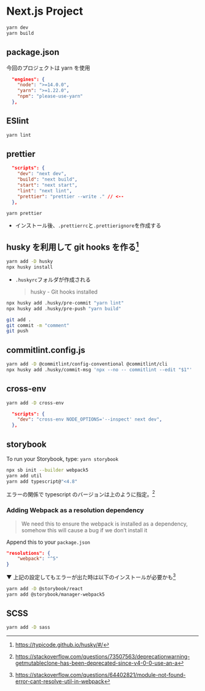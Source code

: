 # Next.js Project

```bash
yarn dev
yarn build
```

## package.json

今回のプロジェクトは yarn を使用

```json
  "engines": {
    "node": ">=14.0.0",
    "yarn": ">=1.22.0",
    "npm": "please-use-yarn"
  },
```

## ESlint

```bash
yarn lint
```

## prettier

```json
  "scripts": {
    "dev": "next dev",
    "build": "next build",
    "start": "next start",
    "lint": "next lint",
    "prettier": "prettier --write ." // <--
  },
```

```bash
yarn prettier
```

- インストール後、`.prettierrc`と`.prettierignore`を作成する

## husky を利用して git hooks を作る[^1]

```bash
yarn add -D husky
npx husky install
```

- `.huskyrc`フォルダが作成される
  > husky - Git hooks installed

```bash
npx husky add .husky/pre-commit "yarn lint"
npx husky add .husky/pre-push "yarn build"
```

```bash
git add .
git commit -m "comment"
git push
```

## commitlint.config.js

```bash
yarn add -D @commitlint/config-conventional @commitlint/cli
npx husky add .husky/commit-msg 'npx --no -- commitlint --edit "$1"'
```

## cross-env

```bash
yarn add -D cross-env
```

```json
  "scripts": {
    "dev": "cross-env NODE_OPTIONS='--inspect' next dev",
  },
```

## storybook

To run your Storybook, type: `yarn storybook`

```bash
npx sb init --builder webpack5
yarn add util
yarn add typescript@"<4.8"
```

エラーの関係で typescript のバージョンは上のように指定。[^3]

### Adding Webpack as a resolution dependency

> We need this to ensure the webpack is installed as a dependency, somehow this will cause a bug if we don’t install it

Append this to your `package.json`

```json
"resolutions": {
    "webpack": "^5"
}
```

▼ 上記の設定してもエラーが出た時は以下のインストールが必要かも[^2]

```bash
yarn add -D @storybook/react
yarn add @storybook/manager-webpack5
```

## SCSS

```bash
yarn add -D sass
```

[^1]: https://typicode.github.io/husky/#/
[^2]: https://stackoverflow.com/questions/64402821/module-not-found-error-cant-resolve-util-in-webpack
[^3]: https://stackoverflow.com/questions/73507563/deprecationwarning-getmutableclone-has-been-deprecated-since-v4-0-0-use-an-a
